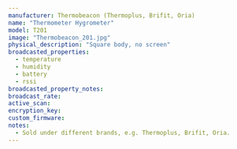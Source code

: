 ```yaml
---
manufacturer: Thermobeacon (Thermoplus, Brifit, Oria)
name: "Thermometer Hygrometer"
model: T201
image: "Thermobeacon_201.jpg"
physical_description: "Square body, no screen"
broadcasted_properties:
  - temperature
  - humidity
  - battery
  - rssi
broadcasted_property_notes:
broadcast_rate:
active_scan:
encryption_key:
custom_firmware:
notes:
  - Sold under different brands, e.g. Thermoplus, Brifit, Oria.
---
```

